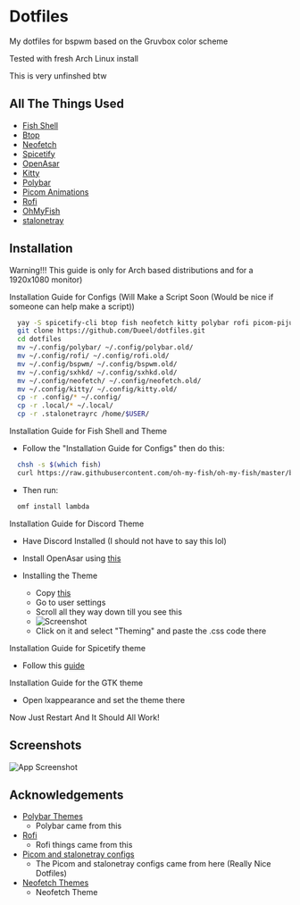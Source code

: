 # Dotfiles

My dotfiles for bspwm based on the Gruvbox color scheme

Tested with fresh Arch Linux install

This is very unfinshed btw

## All The Things Used

- [Fish Shell](https://fishshell.com/)
- [Btop](https://github.com/aristocratos/btop)
- [Neofetch](https://github.com/dylanaraps/neofetch)
- [Spicetify](https://spicetify.app/)
- [OpenAsar](https://openasar.dev/)
- [Kitty](https://sw.kovidgoyal.net/kitty/)
- [Polybar](https://github.com/polybar/polybar)
- [Picom Animations](https://github.com/dccsillag/picom)
- [Rofi](https://github.com/davatorium/rofi)
- [OhMyFish](https://github.com/oh-my-fish/oh-my-fish)
- [stalonetray](https://github.com/kolbusa/stalonetray)

## Installation

Warning!!! This guide is only for Arch based distributions and for a 1920x1080 monitor)

Installation Guide for Configs
(Will Make a Script Soon (Would be nice if someone can help make a script))

```bash
  yay -S spicetify-cli btop fish neofetch kitty polybar rofi picom-pijulius-git stalonetray polybar-spotify-module lxappearance-gtk3 nitrogen nautilus xdo spotify discord-canary dunst
  git clone https://github.com/Dueel/dotfiles.git
  cd dotfiles
  mv ~/.config/polybar/ ~/.config/polybar.old/
  mv ~/.config/rofi/ ~/.config/rofi.old/
  mv ~/.config/bspwm/ ~/.config/bspwm.old/
  mv ~/.config/sxhkd/ ~/.config/sxhkd.old/
  mv ~/.config/neofetch/ ~/.config/neofetch.old/
  mv ~/.config/kitty/ ~/.config/kitty.old/
  cp -r .config/* ~/.config/
  cp -r .local/* ~/.local/
  cp -r .stalonetrayrc /home/$USER/
```
Installation Guide for Fish Shell and Theme
- Follow the "Installation Guide for Configs" then do this:

```bash
  chsh -s $(which fish)
  curl https://raw.githubusercontent.com/oh-my-fish/oh-my-fish/master/bin/install | fish
```
- Then run:
```bash
  omf install lambda
```

Installation Guide for Discord Theme
- Have Discord Installed (I should not have to say this lol)
- Install OpenAsar using [this](https://openasar.dev/)

- Installing the Theme
  - Copy [this](https://raw.githubusercontent.com/catppuccin/discord/main/themes/macchiato.theme.css)
  - Go to user settings
  - Scroll all they way down till you see this
  - ![Screenshot](https://i.imgur.com/ugUnL9R.png)
  - Click on it and select "Theming" and paste the .css code there

Installation Guide for Spicetify theme

- Follow this [guide](https://github.com/catppuccin/spicetify)

Installation Guide for the GTK theme
  - Open lxappearance and set the theme there

Now Just Restart And It Should All Work!
## Screenshots

![App Screenshot](https://i.imgur.com/UfYAV4D.png)


## Acknowledgements


- [Polybar Themes](https://github.com/adi1090x/polybar-themes/)
    - Polybar came from this
- [Rofi](https://github.com/adi1090x/rofi/)
    - Rofi things came from this
- [Picom and stalonetray configs](https://github.com/beyond9thousand/dotfiles)
    - The Picom and stalonetray configs came from here (Really Nice Dotfiles)
- [Neofetch Themes](https://github.com/chick2d/neofetch-themes/)
    - Neofetch Theme
